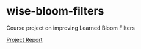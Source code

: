 # wise-bloom-filters
Course project on improving Learned Bloom Filters

[Project Report](https://github.com/stupendoussuperpowers/wise-bloom-filters/blob/main/Improving_Learned_Bloom_Filters.pdf)
